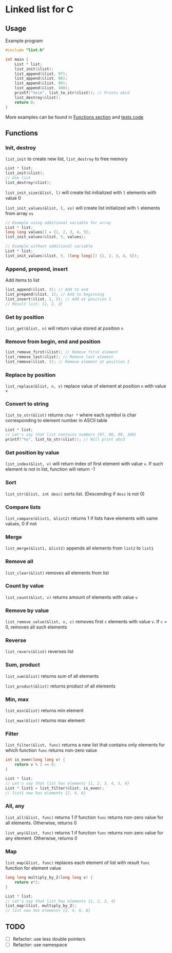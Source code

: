 # Linked list for C

## Usage
Example program
```c
#include "list.h"

int main {
    List * list;
    list_init(&list);
    list_append(&list, 97);
    list_append(&list, 98);
    list_append(&list, 99);
    list_append(&list, 100);
    printf("%s\n", list_to_str(&list)); // Prints abcd
    list_destroy(&list);
    return 0;
}
```
More examples can be found in [Functions section](#functions) and [tests code](tests/test_list.c)

## Functions
### Init, destroy
`list_init` to create new list, `list_destroy` to free memory

```c
List * list;
list_init(&list);
// Use list
list_destroy(&list);
```

`list_init_size(&list, l)` will create list initialized with `l` elements with value 0

`list_init_values(&list, l, vs)` will create list initialized with `l` elements from array `vs`

```c
// Example using additional variable for array
List * list;
long long values[] = {1, 2, 3, 4, 5};
list_init_values(&list, 5, values);
```

```c
// Example without additional variable
List * list;
list_init_values(&list, 5, (long long[]) {1, 2, 3, 4, 5});
```

### Append, prepend, insert
Add items to list

```c
list_append(&list, 3); // Add to end
list_prepend(&list, 1); // Add to beginning
list_insert(&list, 1, 2); // Add at position 1
// Result list: {1, 2, 3}
```
### Get by position
`list_get(&list, n)` will return value stored at position `n`

### Remove from begin, end and position
```c
list_remove_first(&list); // Remove first element
list_remove_last(&list); // Remove last element
list_remove(&list, 1); // Remove element at position 1
```

### Replace by position
`list_replace(&list, n, v)` replace value of element at position `n` with value `v`

### Convert to string
`list_to_str(&list)` returns `char *` where each symbol is char corresponding to element number in ASCII table

```c
List * list;
// Let's say that list contains numbers {97, 98, 99, 100}
printf("%s", list_to_str(&list)); // Will print abcd
```

### Get position by value
`list_index(&list, v)` will return index of first element with value `v`. If such element is not in list, function will return -1

### Sort
`list_str(&list, int desc)` sorts list. (Descending if `desc` is not 0)

### Compare lists
`list_compare(&list1, &list2)` returns 1 if lists have elements with same values, 0 if not

### Merge
`list_merge(&list1, &list2)` appends all elements from `list2` to `list1`

### Remove all
`list_clear(&list)` removes all elements from list

### Count by value
`list_count(&list, v)` returns amount of elements with value `v`

### Remove by value
`list_remove_value(&list, v, c)` removes first `c` elements with value `v`. If `c` = 0, removes all such elements

### Reverse
`list_revers(&list)` reverses list

### Sum, product
`list_sum(&list)` returns sum of all elements

`list_product(&list)` returns product of all elements

### Min, max
`list_min(&list)` returns min element

`list_max(&list)` returns max element

### Filter
`list_filter(&list, func)` returns a new list that contains only elements for which function `func` returns non-zero value

```c
int is_even(long long v) {
    return v % 2 == 0;
}

List * list;
// Let's say that list has elements {1, 2, 3, 4, 5, 6}
List * list1 = list_filter(&list, is_even);
// list1 now has elements {2, 4, 6}
```

### All, any
`list_all(&list, func)` returns 1 if function `func` returns non-zero value for all elements. Otherwise, returns 0

`list_any(&list, func)` returns 1 if function `func` returns non-zero value for any element. Otherwise, returns 0

### Map
`list_map(&list, func)` replaces each element of list with result `func` function for element value

```c
long long multiply_by_2(long long v) {
    return v*2;
}

List * list;
// Let's say that list has elements {1, 2, 3, 4}
list_map(&list, multiply_by_2);
// list now has elements {2, 4, 6, 8}
```

## TODO
- [ ] Refactor: use less double pointers
- [ ] Refactor: use namespace